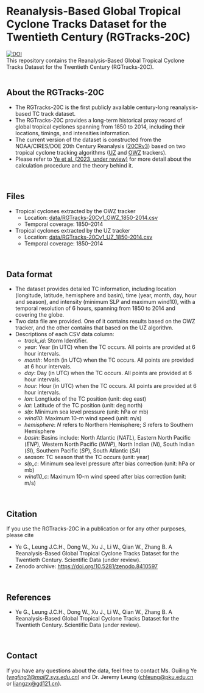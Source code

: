 <!-- # Reanalysis-Based Global Tropical Cyclone Tracks Dataset for the Twentieth Century (RGTracks-20C) -->
Reanalysis-Based Global Tropical Cyclone Tracks Dataset for the Twentieth Century (RGTracks-20C)
=====
[![DOI](https://zenodo.org/badge/698311843.svg)](https://zenodo.org/badge/latestdoi/698311843)<br />
This repository contains the Reanalysis-Based Global Tropical Cyclone Tracks Dataset for the Twentieth Century (RGTracks-20C).
<br /> <br />

**About the RGTracks-20C**
-----
- The RGTracks-20C is the first publicly available century-long reanalysis-based TC track dataset.
- The RGTracks-20C provides a long-term historical proxy record of global tropical cyclones spanning from 1850 to 2014, including their locations, timings, and intensities information.
- The current version of the dataset is constructed from the NOAA/CIRES/DOE 20th Century Reanalysis ([20CRv3](https://www.psl.noaa.gov/data/gridded/data.20thC_ReanV3.html)) based on two tropical cyclone tracking algorithms ([UZ](https://) and [OWZ](https://) trackers).
- Please refer to [Ye et al. (2023, under review)](https://) for more detail about the calculation procedure and the theory behind it.
 <br /> 
 
**Files**
-----
- Tropical cyclones extracted by the OWZ tracker
  - Location: [data/RGTracks-20Cv1_OWZ_1850-2014.csv](https://github.com/jeremychleung/RGTracks-20C/blob/main/data/RGTracks-20Cv1_OWZ_1850-2014.csv)
  - Temporal coverage: 1850–2014
- Tropical cyclones extracted by the UZ tracker
  - Location: [data/RGTracks-20Cv1_UZ_1850-2014.csv](https://github.com/jeremychleung/RGTracks-20C/blob/main/data/RGTracks-20Cv1_UZ_1850-2014.csv)
  - Temporal coverage: 1850–2014
<br />

**Data format**
-----
- The dataset provides detailed TC information, including location (longitude, latitude, hemisphere and basin), time (year, month, day, hour and season), and intensity (minimum SLP and maximum wind10), with a temporal resolution of 6 hours, spanning from 1850 to 2014 and covering the globe.
- Two data file are provided. One of it contains results based on the OWZ tracker, and the other contains that based on the UZ algorithm.
- Descriptions of each CSV data column:
  - _track_id_: Storm Identifier. 
  - _year_: Year (in UTC) when the TC occurs. All points are provided at 6 hour intervals.
  - _month_: Month (in UTC) when the TC occurs. All points are provided at 6 hour intervals.
  - _day_: Day (in UTC) when the TC occurs. All points are provided at 6 hour intervals.
  - _hour_: Hour (in UTC) when the TC occurs. All points are provided at 6 hour intervals.
  - _lon_: Longtiude of the TC position (unit: deg east)
  - _lat_: Latitude of the TC position (unit: deg north)
  - _slp_: Minimum sea level pressure (unit: hPa or mb)
  - _wind10_: Maximum 10-m wind speed (unit: m/s)
  - _hemisphere_: _N_ refers to Northern Hemisphere; _S_ refers to Southern Hemisphere
  - _basin_: Basins include: North Atlantic (_NATL_), Eastern North Pacific (_ENP_), Western North Pacific (_WNP_), North Indian (_NI_), South Indian (_SI_), Southern Pacific (_SP_), South Atlantic (_SA_)
  - _season_: TC season that the TC occurs (unit: year)
  - _slp_c_: Minimum sea level pressure after bias correction (unit: hPa or mb)
  - _wind10_c_: Maximum 10-m wind speed after bias correction (unit: m/s)
<br />

**Citation**
-----
If you use the RGTracks-20C in a publication or for any other purposes, please cite 
- Ye G., Leung J.C.H., Dong W., Xu J., Li W., Qian W., Zhang B. A Reanalysis-Based Global Tropical Cyclone Tracks Dataset for the Twentieth Century. Scientific Data (under review). <!-- https://doi.org/10.1007/s00382-022-06142-2 -->
- Zenodo archive: https://doi.org/10.5281/zenodo.8410597
<br /> 

**References**
-----
- Ye G., Leung J.C.H., Dong W., Xu J., Li W., Qian W., Zhang B. A Reanalysis-Based Global Tropical Cyclone Tracks Dataset for the Twentieth Century. Scientific Data (under review). <!-- https://doi.org/10.1007/s00382-022-06142-2 -->
<!-- - Leung, J.CH., Qian, W. Monitoring the Madden–Julian oscillation with geopotential height. Clim Dyn 49, 1981–2006 (2017). https://doi.org/10.1007/s00382-016-3431-x -->
<!-- - Wheeler, M.C., Hendon, H.H. An All-Season Real-Time Multivariate MJO Index: Development of an Index for Monitoring and Prediction. Mon Weather Rev 132:1917–1932 (2004). https://journals.ametsoc.org/view/journals/mwre/132/8/1520-0493_2004_132_1917_aarmmi_2.0.co_2.xml -->
<br /> 

**Contact**
-----
If you have any questions about the data, feel free to contact Ms. Guiling Ye (*yegling3@mail2.sys.edu.cn*) and Dr. Jeremy Leung (chleung@pku.edu.cn or liangzx@gd121.cn).
<br /> 
